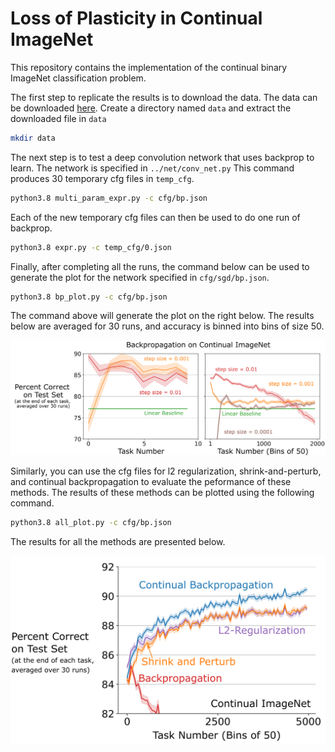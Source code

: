 # Loss of Plasticity in Continual ImageNet
This repository contains the implementation of the continual binary ImageNet classification problem.

The first step to replicate the results is to download the data. The data can be downloaded [here](https://drive.google.com/file/d/1i0ok3LT5_mYmFWaN7wlkpHsitUngGJ8z/view?usp=sharing).
Create a directory named `data` and extract the downloaded file in `data`
```sh
mkdir data
```

The next step is to test a deep convolution network that uses backprop to learn.
The network is specified in `../net/conv_net.py`
This command produces 30 temporary cfg files in `temp_cfg`.

```sh
python3.8 multi_param_expr.py -c cfg/bp.json 
```

Each of the new temporary cfg files can then be used to do one run of backprop.
```sh
python3.8 expr.py -c temp_cfg/0.json 
```

Finally, after completing all the runs, the command below can be used to generate
the plot for the network specified in `cfg/sgd/bp.json`.

```sh
python3.8 bp_plot.py -c cfg/bp.json 
```

The command above will generate the plot on the right below.
The results below are averaged for 30 runs, and accuracy is binned into bins of size 50.


![](bp_imagenet.png "BP on Continual ImageNet")

Similarly, you can use the cfg files for l2 regularization, shrink-and-perturb, and continual backpropagation
to evaluate the peformance of these methods. The results of these methods can be plotted using the
following command.

```sh
python3.8 all_plot.py -c cfg/bp.json 
```

The results for all the methods are presented below.

![](all_methods_imagenet.png "All methods on CIBC")


